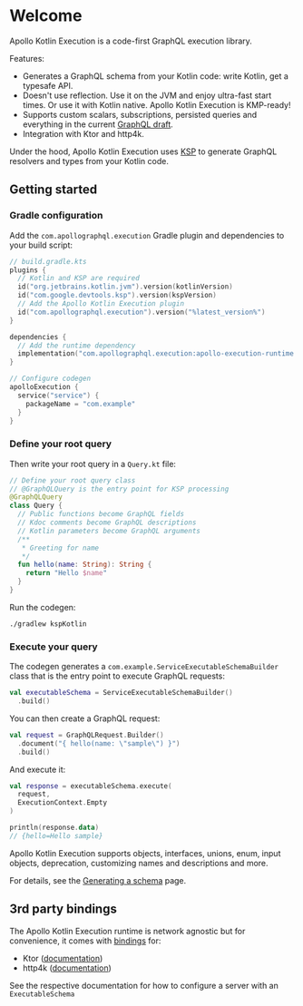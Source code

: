 # Welcome

Apollo Kotlin Execution is a code-first GraphQL execution library.

Features:

* Generates a GraphQL schema from your Kotlin code: write Kotlin, get a typesafe API.
* Doesn't use reflection. Use it on the JVM and enjoy ultra-fast start times. Or use it with Kotlin native. Apollo Kotlin Execution is KMP-ready!
* Supports custom scalars, subscriptions, persisted queries and everything in the current [GraphQL draft](https://spec.graphql.org/draft/).
* Integration with Ktor and http4k.

Under the hood, Apollo Kotlin Execution uses [KSP](https://kotlinlang.org/docs/ksp-overview.html) to generate GraphQL resolvers and types from your Kotlin code.

## Getting started

### Gradle configuration

Add the `com.apollographql.execution` Gradle plugin and dependencies to your build script:

```kotlin
// build.gradle.kts
plugins {
  // Kotlin and KSP are required
  id("org.jetbrains.kotlin.jvm").version(kotlinVersion)
  id("com.google.devtools.ksp").version(kspVersion)
  // Add the Apollo Kotlin Execution plugin
  id("com.apollographql.execution").version("%latest_version%")
}

dependencies {
  // Add the runtime dependency
  implementation("com.apollographql.execution:apollo-execution-runtime:%latest_version%")
}

// Configure codegen
apolloExecution {
  service("service") {
    packageName = "com.example"
  }
}
```

### Define your root query

Then write your root query in a `Query.kt` file:

```kotlin
// Define your root query class 
// @GraphQLQuery is the entry point for KSP processing
@GraphQLQuery
class Query {
  // Public functions become GraphQL fields 
  // Kdoc comments become GraphQL descriptions
  // Kotlin parameters become GraphQL arguments
  /**
   * Greeting for name
   */
  fun hello(name: String): String {
    return "Hello $name"
  }
}
```

Run the codegen:

```shell
./gradlew kspKotlin
```


### Execute your query

The codegen generates a `com.example.ServiceExecutableSchemaBuilder` class that is the entry point to execute GraphQL requests:

```kotlin
val executableSchema = ServiceExecutableSchemaBuilder()
  .build()
```

You can then create a GraphQL request:
```kotlin
val request = GraphQLRequest.Builder()
  .document("{ hello(name: \"sample\") }")
  .build()
```

And execute it:
```kotlin
val response = executableSchema.execute(
  request,
  ExecutionContext.Empty
)

println(response.data)
// {hello=Hello sample}
```

Apollo Kotlin Execution supports objects, interfaces, unions, enum, input objects, deprecation, customizing names and descriptions and more. 

For details, see the [Generating a schema](schema.md) page.

## 3rd party bindings

The Apollo Kotlin Execution runtime is network agnostic but for convenience, it comes with [bindings](bindings.md) for:

* Ktor ([documentation](ktor.md))
* http4k ([documentation](http4k.md))

See the respective documentation for how to configure a server with an `ExecutableSchema`